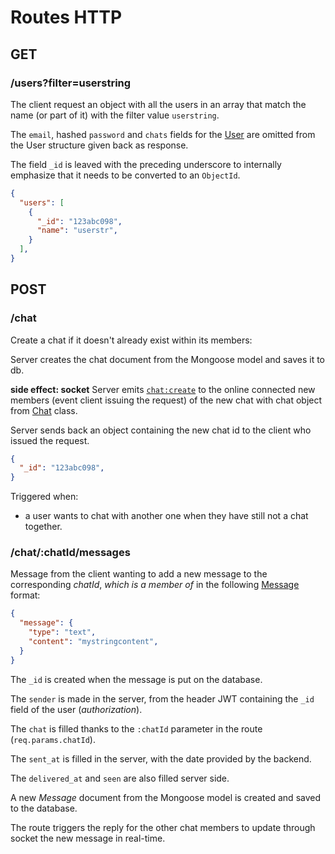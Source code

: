 # Routes HTTP

## GET

### /users?filter=userstring
The client request an object with all the users in an array that match the name (or part of it) with the filter value `userstring`.

The `email`, hashed `password` and `chats` fields for the [User](uml.png) are omitted from the User structure given back as response.

The field `_id` is leaved with the preceding underscore to internally emphasize that it needs to be converted to an `ObjectId`.

```json
{
  "users": [
    { 
      "_id": "123abc098",
      "name": "userstr",
    }
  ],
}
```

## POST

### /chat

Create a chat if it doesn't already exist within its members:

Server creates the chat document from the Mongoose model and saves it to db.

**side effect: socket** Server emits [`chat:create`](socket.md) to the online connected new members (event client issuing the request) of the new chat with chat object from [Chat](uml.png) class.

Server sends back an object containing the new chat id to the client who issued the request.
```json
{
  "_id": "123abc098",
}
```

Triggered when:

- a user wants to chat with another one when they have still not a chat together.

### /chat/:chatId/messages

Message from the client wanting to add a new message to the corresponding *chatId*, *which is a member of* in the following [Message](uml.png) format:
```json
{
  "message": {
    "type": "text",
    "content": "mystringcontent",
  }
}
```

The `_id` is created when the message is put on the database.

The `sender` is made in the server, from the header JWT containing the `_id` field of the user (*authorization*).

The `chat` is filled thanks to the `:chatId` parameter in the route (`req.params.chatId`).

The `sent_at` is filled in the server, with the date provided by the backend.

The `delivered_at` and `seen` are also filled server side.


A new _Message_ document from the Mongoose model is created and saved to the database.

The route triggers the reply for the other chat members to update through socket the new message in real-time.
